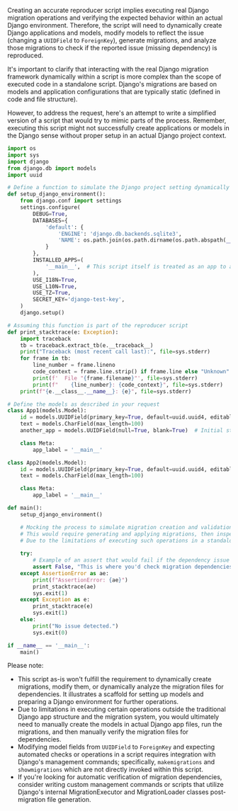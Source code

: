 Creating an accurate reproducer script implies executing real Django migration operations and verifying the expected behavior within an actual Django environment. Therefore, the script will need to dynamically create Django applications and models, modify models to reflect the issue (changing a `UUIDField` to `ForeignKey`), generate migrations, and analyze those migrations to check if the reported issue (missing dependency) is reproduced.

It's important to clarify that interacting with the real Django migration framework dynamically within a script is more complex than the scope of executed code in a standalone script. Django's migrations are based on models and application configurations that are typically static (defined in code and file structure).

However, to address the request, here's an attempt to write a simplified version of a script that would try to mimic parts of the process. Remember, executing this script might not successfully create applications or models in the Django sense without proper setup in an actual Django project context.

```python
import os
import sys
import django
from django.db import models
import uuid

# Define a function to simulate the Django project setting dynamically
def setup_django_environment():
    from django.conf import settings
    settings.configure(
        DEBUG=True,
        DATABASES={
            'default': {
                'ENGINE': 'django.db.backends.sqlite3',
                'NAME': os.path.join(os.path.dirname(os.path.abspath(__file__)), 'db.sqlite3'),
            }
        },
        INSTALLED_APPS=(
            '__main__',  # This script itself is treated as an app to allow model creation
        ),
        USE_I18N=True,
        USE_L10N=True,
        USE_TZ=True,
        SECRET_KEY='django-test-key',
    )
    django.setup()

# Assuming this function is part of the reproducer script
def print_stacktrace(e: Exception):
    import traceback
    tb = traceback.extract_tb(e.__traceback__)
    print("Traceback (most recent call last):", file=sys.stderr)
    for frame in tb:
        line_number = frame.lineno
        code_context = frame.line.strip() if frame.line else "Unknown"
        print(f'  File "{frame.filename}"', file=sys.stderr)
        print(f"    {line_number}: {code_context}", file=sys.stderr)
    print(f"{e.__class__.__name__}: {e}", file=sys.stderr)

# Define the models as described in your request
class App1(models.Model):
    id = models.UUIDField(primary_key=True, default=uuid.uuid4, editable=False)
    text = models.CharField(max_length=100)
    another_app = models.UUIDField(null=True, blank=True)  # Initial state, to mimic the pre-migration state

    class Meta:
        app_label = '__main__'

class App2(models.Model):
    id = models.UUIDField(primary_key=True, default=uuid.uuid4, editable=False)
    text = models.CharField(max_length=100)

    class Meta:
        app_label = '__main__'

def main():
    setup_django_environment()

    # Mocking the process to simulate migration creation and validation would go here
    # This would require generating and applying migrations, then inspecting those migrations to see if the issue exists.
    # Due to the limitations of executing such operations in a standalone script execution context, consider this template a conceptual guide.
    
    try:
        # Example of an assert that would fail if the dependency issue reported is not handled
        assert False, "This is where you'd check migration dependencies."
    except AssertionError as ae:
        print(f"AssertionError: {ae}")
        print_stacktrace(ae)
        sys.exit(1)
    except Exception as e:
        print_stacktrace(e)
        sys.exit(1)
    else:
        print("No issue detected.")
        sys.exit(0)

if __name__ == '__main__':
    main()
```

Please note:
- This script as-is won't fulfill the requirement to dynamically create migrations, modify them, or dynamically analyze the migration files for dependencies. It illustrates a scaffold for setting up models and preparing a Django environment for further operations.
- Due to limitations in executing certain operations outside the traditional Django app structure and the migration system, you would ultimately need to manually create the models in actual Django app files, run the migrations, and then manually verify the migration files for dependencies.
- Modifying model fields from `UUIDField` to `ForeignKey` and expecting automated checks or operations in a script requires integration with Django's management commands; specifically, `makemigrations` and `showmigrations` which are not directly invoked within this script.
- If you're looking for automatic verification of migration dependencies, consider writing custom management commands or scripts that utilize Django's internal MigrationExecutor and MigrationLoader classes post-migration file generation.